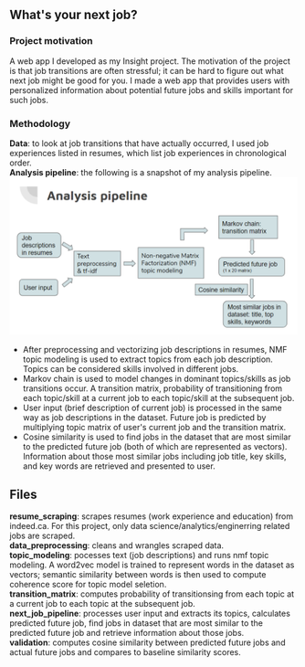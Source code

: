 ## What's your next job?

### Project motivation
A web app I developed as my Insight project. The motivation of the project is that job transitions are often stressful; it can be hard to figure out what next job might be good for you. I made a web app that provides users with personalized information about potential future jobs and skills important for such jobs. 

### Methodology
__Data__: to look at job transitions that have actually occurred, I used job experiences listed in resumes, which list job experiences in chronological order.
<br>__Analysis pipeline__: the following is a snapshot of my analysis pipeline.
![Analysis Pipeline](analysispipeline.png)
* After preprocessing and vectorizing job descriptions in resumes, NMF topic modeling is used to extract topics from each job description. Topics can be considered skills involved in different jobs.
* Markov chain is used to model changes in dominant topics/skills as job transitions occur. A transition matrix, probability of transitioning from each topic/skill at a current job to each topic/skill at the subsequent job.
* User input (brief description of current job) is processed in the same way as job descriptions in the dataset. Future job is predicted by multiplying topic matrix of user's current job and the transition matrix.
* Cosine similarity is used to find jobs in the dataset that are most similar to the predicted future job (both of which are represented as vectors). Information about those most similar jobs including job title, key skills, and key words are retrieved and presented to user.

## Files
__resume_scraping__: scrapes resumes (work experience and education) from indeed.ca. For this project, only data science/analytics/enginerring related jobs are scraped.
<br>__data_preprocessing__: cleans and wrangles scraped data.
<br>__topic_modeling__: pocesses text (job descriptions) and runs nmf topic modeling. A word2vec model is trained to represent words in the dataset as vectors; semantic similarity between words is then used to compute coherence score for topic model seletion.
<br>__transition_matrix__: computes probability of transitionsing from each topic at a current job to each topic at the subsequent job. 
<br>__next_job_pipeline__: processes user input and extracts its topics, calculates predicted future job, find jobs in dataset that are most similar to the predicted future job and retrieve information about those jobs.
<br>__validation__: computes cosine similarity between predicted future jobs and actual future jobs and compares to baseline similarity scores.
